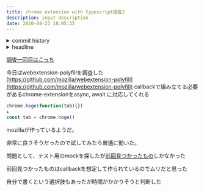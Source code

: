 ```yaml
---
title: chrome extension with typescript調査2
description: input description
date: 2020-08-23 18:05:35
---
```

<!-- history area start -->
<details><summary>commit history</summary><div><ol>

</ol></div></details>
<!-- history area end -->
<!-- toc area start -->
<details><summary>headline</summary><div>
<!-- START doctoc -->
<!-- END doctoc -->

</div></details>

<!-- toc area end -->
<a href="chrome%20extension%20with%20typescript調査">調査一回目はこっち</a>

今日はwebextension-polyfillを調査した
[https://github.com/mozilla/webextension-polyfill](https://github.com/mozilla/webextension-polyfill)
callbackで組み立てる必要があるchrome-extensionをasync, await に対応してくれる

```javascript
chrome.hoge(function(tab){})
↓
const tab = chrome.hoge()
```

mozillaが作っているようだ。

非常に良さそうだったので試してみたら普通に動いた。

問題として、テスト用のmockを探したが<a href="https://github.com/acvetkov/sinon-chrome">前回見つかったもの</a>しかなかった

前回見つかったものはcallbackを想定して作られているのでムリだと思った

自分で書くという選択肢もあったが時間がかかりそうと判断した

